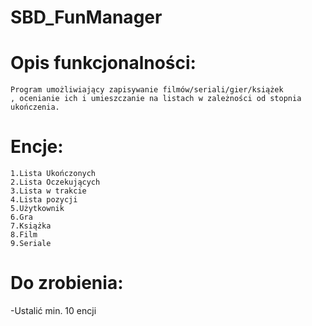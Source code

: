 # SBD_FunManager

# Opis funkcjonalności:
	Program umożliwiający zapisywanie filmów/seriali/gier/książek
	, ocenianie ich i umieszczanie na listach w zależności od stopnia
	ukończenia.

# Encje:
	1.Lista Ukończonych
	2.Lista Oczekujących
	3.Lista w trakcie
	4.Lista pozycji
	5.Użytkownik
	6.Gra
	7.Książka
	8.Film
	9.Seriale
  
# Do zrobienia:
  -Ustalić min. 10 encji
